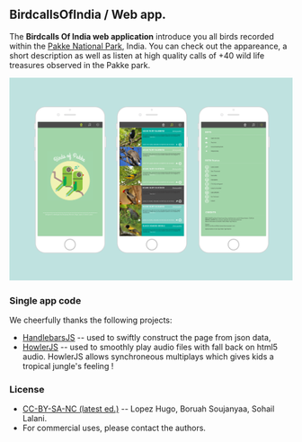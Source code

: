 ## BirdcallsOfIndia / Web app.
The **Birdcalls Of India web application** introduce you all birds recorded within the [Pakke National Park](https://en.wikipedia.org/wiki/Pakke_Tiger_Reserve), India. You can check out the appareance, a short description as well as listen at high quality calls of +40 wild life treasures observed in the Pakke park.

![IBMA](https://raw.githubusercontent.com/hugolpz/BirdsCallsPanel/master/bird_app.png)


### Single app code
We cheerfully thanks the following projects: 

 - [HandlebarsJS](http://handlebarsjs.com) -- used to swiftly construct the page from json data,
 - [HowlerJS](https://github.com/goldfire/howler.js) -- used to smoothly play audio files with fall back on html5 audio. HowlerJS allows synchroneous multiplays which gives kids a tropical jungle's feeling !

### License

 - [CC-BY-SA-NC (latest ed.)](https://creativecommons.org/licenses/by-sa/4.0/) -- Lopez Hugo, Boruah Soujanyaa, Sohail Lalani.
 - For commercial uses, please contact the authors.

